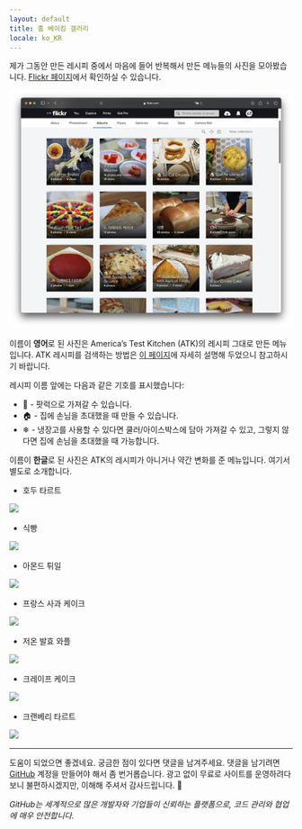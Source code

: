 ```yaml
---
layout: default
title: 홈 베이킹 갤러리
locale: ko_KR
---
```


제가 그동안 만든 레시피 중에서 마음에 들어 반복해서 만든 메뉴들의 사진을 모아봤습니다. [Flickr 페이지](https://flickr.com/photos/95940733@N07/albums/)에서 확인하실 수 있습니다.

[![Gallery](/assets/img/baking/gallery.jpg)](https://flickr.com/photos/95940733@N07/albums/)

이름이 **영어**로 된 사진은 America’s Test Kitchen (ATK)의 레시피 그대로 만든 메뉴 입니다. ATK 레시피를 검색하는 방법은 [이 페이지](/baking/atk)에 자세히 설명해 두었으니 참고하시기 바랍니다.

레시피 이름 앞에는 다음과 같은 기호를 표시했습니다:
* 🚗 - 팟럭으로 가져갈 수 있습니다.
* 🏠 - 집에 손님을 초대했을 때 만들 수 있습니다.
* ❄ - 냉장고를 사용할 수 있다면 쿨러/아이스박스에 담아 가져갈 수 있고, 그렇지 않다면 집에 손님을 초대했을 때 가능합니다.

이름이 **한글**로 된 사진은 ATK의 레시피가 아니거나 약간 변화를 준 메뉴입니다. 여기서 별도로 소개합니다.

* 호두 타르트

![](https://live.staticflickr.com/65535/52685126083_65eceb22c7_n.jpg)

* 식빵

![](https://live.staticflickr.com/65535/50056927126_26925b35a0_n.jpg)

* 아몬드 튀일

![](https://live.staticflickr.com/65535/54315326476_3a86eee553_n.jpg)

* 프랑스 사과 케이크

![](https://live.staticflickr.com/65535/53808856734_0f2080fe45_n.jpg)

* 저온 발효 와플

![](https://live.staticflickr.com/65535/54315761030_1349e56b5a_n.jpg)

* 크레이프 케이크

![](https://live.staticflickr.com/65535/54073972367_21dd8bb5b8_n.jpg)

* 크랜베리 타르트

![](https://live.staticflickr.com/65535/54314452107_007eba0fd3_n.jpg)

---

도움이 되었으면 좋겠네요. 궁금한 점이 있다면 댓글을 남겨주세요. 댓글을 남기려면 [GitHub](http://github.com) 계정을 만들어야 해서 좀 번거롭습니다. 광고 없이 무료로 사이트를 운영하려다 보니 불편하시겠지만, 이해해 주셔서 감사드립니다. 🙂

*GitHub는 세계적으로 많은 개발자와 기업들이 신뢰하는 플랫폼으로, 코드 관리와 협업에 매우 안전합니다.*
